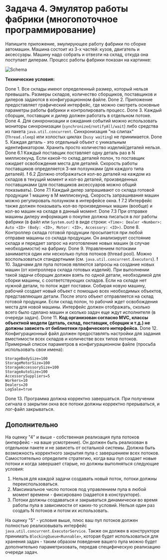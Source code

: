 
# Задача 4. Эмулятор работы фабрики (многопоточное программирование)

Напишите приложение, эмулирующее работу фабрики по сборке автомашин. Машина состоит из 3-х частей: кузов, двигатель и аксессуары. Машину надо собрать и отвезти на склад, откуда она поступает дилерам. Процесс работы фабрики показан на картинке:

![Schema](./factory.png)

**Технические условия:**

Done 1. Все склады имеют определенный размер, который нельзя превышать. Размеры складов, количество сборщиков, поставщиков и дилеров задаются в конфигурационном файле.
Done 2. Приложение предоставляет графический интерфейс, где можно смотреть основные параметры работы фабрики и контролировать процесс.
Done 3. Каждый сборщик, поставщик и дилер должен работать в отдельном потоке.
Done 4. Для синхронизации и ожидания событий можно использовать мониторы синхронизации (`synchronized/notifyAll/wait`) либо средства из пакета `java.util.concurrent`. Синхронизация "на слипах" (`Thread.sleep`) или холостых циклах (`busy waiting`) не принимается.
Done 5. Каждая деталь - это отдельный объект с уникальным идентификатором. Хранить просто количество изделий/деталей нельзя.
Done 6.1 Каждый поставщик поставляет одну деталь раз в N миллисекунд. Если какой-то склад деталей полон, то поставщик ожидает освобождения места для деталей. Скорость работы поставщиков определяется 3-мя ползунками (для каждого типа деталей). 
**!** 6.2 Должно отображаться кол-во деталей на каждом из складов в текущий момент и кол-во деталей, произведенных поставщиками (для поставщиков аксессуаров можно общий показывать).
Done 7.1 Каждый дилер запрашивают со склада готовой продукции 1 машину в M миллисекунд. Скорость запрашивания машин можно регулировать ползунком в интерфейсе окна. 
**!** 7.2 Интерфейс также должен показывать кол-во произведенных машин (вообще) и кол-во машин на складе в данный момент. 
Done 7.3 При отправке машины дилеру информация о покупке должна писаться в лог работы фабрики (в файл или `System.out`) в виде строки: `<Time>: Dealer <Number>: Auto <ID> (Body: <ID>, Motor: <ID>, Accessory: <ID>)`.
Done 8. Контроллер склада готовой продукции просыпается при любой отправке машины со склада продукции. Он анализирует состояние склада и передает запрос на изготовление новых машин (в случае необходимости) на фабрику.
Done 9. Управлением потоками занимается один или несколько пулов потоков (thread pool). Можно воспользоваться стандартными (см. `java.util.concurrent.Executors`).
**!** 10. Задачами для пула потоков являются запросы на создание новых машин (от контроллера склада готовых изделий). При выполнении такой задачи сборщик должен взять по одной детали, необходимой для сборки машины, с соответствующих складов. Если на складе нет нужной детали, то поток ждет поставки. Собирая новую машину, рабочий создает новый объект с помощью всех необходимых объектов, представляющих детали. После этого объект отправляется на склад готовой продукции. Если склад полон, то рабочий ждет освобождения места для новой машины. Интерфейс должен отображать, сколько всего было сделано машин и сколько задач еще ждут исполнителя (в очереди задач).
Done 11. **Код организован согласно MVC, классы объектной модели (деталь, склад, поставщик, сборщик и т.д.) не должны зависеть от библиотеки графического интерфейса.**
Done 12. Конфигурационный файл должен предоставлять настройки для задания вместимости всех складов и количестве всех типов потоков. Примерный список параметров в конфигурационном файле (просьба использовать свои имена):

   ```plain
   StorageBodySize=100
   StorageMotorSize=100
   StorageAccessorySize=100
   StorageAutoSize=100
   AccessorySuppliers=5
   Workers=10
   Dealers=20
   LogSale=true
   ```
Done 13. Программа должна корректно завершаться. При получении сигнала о закрытии окна все потоки должны корректно прерываться, и лог-файл закрываться.

## Дополнительно

На оценку "4" и выше - собственная реализация пула потоков (интерфейс - на ваше усмотрение). Он должен быть реализован в отдельном пакете и не зависеть от остальной системы. Должна быть возможность корректного закрытия пула с завершением всех потоков. Самостоятельно определите стратегию, когда ваш пул создает новые потоки и когда завершает старые, но должны выполняться следующие условия:
1. Нельзя для каждой задачи создавать новый поток, потоки должны переиспользоваться.
2. Максимальное число потоков под управлением пула в любой момент времени - фиксировано (задается в конструкторе).
3. Потоки должны создаваться и закрываться динамически во время работы пула в зависимости от каких-то условий. Нельзя один раз создать N потоков и потом их использовать.

На оценку "5" - условия выше, плюс ваш пул потоков должен полностью реализовывать интерфейс `java.util.concurrent.ExecutorService`. Также он должен в конструкторе принимать `BlockingQueue<Runnable>`, которая будет использоваться для хранения задач - таким образом поведение вашего пула можно будет дополнительно параметризовать, передав специфическую реализацию очереди задач.

